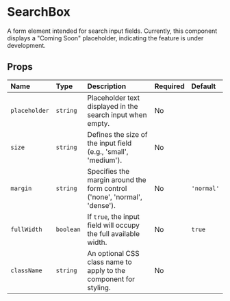 # SearchBox

A form element intended for search input fields. Currently, this component displays a "Coming Soon" placeholder, indicating the feature is under development.

## Props

| Name             | Type      | Description                                                     | Required | Default    |
| :--------------- | :-------- | :-------------------------------------------------------------- | :------- | :--------- |
| `placeholder`      | `string`  | Placeholder text displayed in the search input when empty.      | No       |            |
| `size`             | `string`  | Defines the size of the input field (e.g., 'small', 'medium').  | No       |            |
| `margin`           | `string`  | Specifies the margin around the form control ('none', 'normal', 'dense'). | No       | `'normal'` |
| `fullWidth`        | `boolean` | If `true`, the input field will occupy the full available width.  | No       | `true`     |
| `className`        | `string`  | An optional CSS class name to apply to the component for styling. | No       |            |